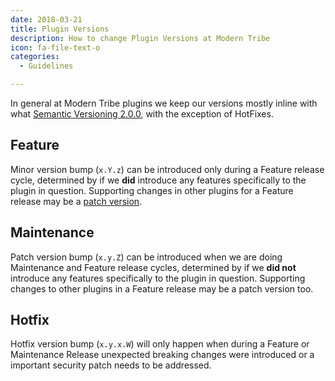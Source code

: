 ```yaml
---
date: 2018-03-21
title: Plugin Versions
description: How to change Plugin Versions at Modern Tribe
icon: fa-file-text-o
categories:
  - Guidelines

---
```


In general at Modern Tribe plugins we keep our versions mostly inline with what [Semantic Versioning 2.0.0](http://semver.org),
with the exception of HotFixes.

## Feature

Minor version bump (`x.Y.z`) can be introduced only during a Feature release cycle, determined by if we **did** introduce any
features specifically to the plugin in question. Supporting changes in other plugins for a Feature release may be a [patch version](#maintenance-versions).

## Maintenance

Patch version bump (`x.y.Z`) can be introduced when we are doing Maintenance and Feature release cycles, determined by if
we **did not** introduce any features specifically to the plugin in question. Supporting changes to other plugins in a
Feature release may be a patch version too.

## Hotfix

Hotfix version bump (`x.y.x.W`) will only happen when during a Feature or Maintenance Release unexpected breaking changes
were introduced or a important security patch needs to be addressed.

